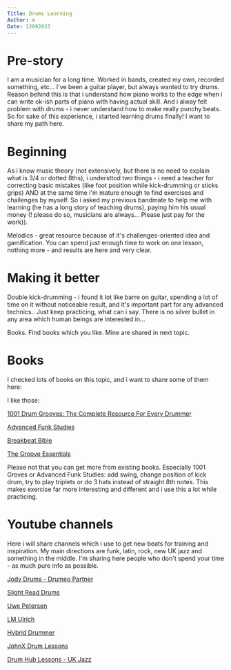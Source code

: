 ```yaml
---
Title: Drums Learning
Author: m
Date: 12092023
---
```


# Pre-story

I am a musician for a long time. Worked in bands, created my own, recorded something, etc... I've been a guitar player, but always wanted to try drums. Reason behind this is that i understand how piano works to the edge when i can write ok-ish parts of piano with having actual skill. And i alway felt problem with drums - i never understand how to make really punchy beats. So for sake of this experience, i started learning drums finally! I want to share my path here.

# Beginning

As i know music theory (not extensively, but there is no need to explain what is 3/4 or dotted 8ths), i understtod two things - i need a teacher for correcting basic mistakes (like foot position while kick-drumming or sticks grips) AND at the same time i'm mature enough to find exercises and challenges by myself. So i asked my previous bandmate to help me with learning (he has a long story of teaching drums), paying him his usual money (! please do so, musicians are always... Please just pay for the work)).

Melodics - great resource because of it's challenges-oriented idea and gamification. You can spend just enough time to work on one lesson, nothing more - and results are here and very clear.

# Making it better

Double kick-drumming - i found it lot like barre on guitar, spending a lot of time on it without noticeable result, and it's important part for any advanced technics.. Just keep practicing, what can i say. There is no silver bullet in any area which human beings are interested in...

Books. Find books which you like. Mine are shared in next topic.

# Books

I checked lots of books on this topic, and i want to share some of them here:

I like those:

[1001 Drum Grooves: The Complete Resource For Every Drummer](https://www.amazon.ca/1001-Drum-Grooves-Complete-Resource/dp/B00NBJBPXI)

[Advanced Funk Studies](https://www.amazon.com/Advanced-Funk-Studies-Creative-Patterns/dp/B00G3IDRNA)

[Breakbeat Bible](https://www.mikeadamo.com/the-breakbeat-bible)

[The Groove Essentials](https://www.amazon.com/Tommy-Igoe-Groove-Essentials/dp/B00064YTKM)

Please not that you can get more from existing books. Especially 1001 Groves or Advanced Funk Studies:
add swing, change position of kick drum, try to play triplets or do 3 hats instead of straight 8th notes. This makes exercise far more interesting and different and i use this a lot while practicing.

# Youtube channels

Here i will share channels which i use to get new beats for training and inspiration.
My main directions are funk, latin, rock, new UK jazz and something in the middle. I'm sharing here people who don't spend your time - as much pure info as possible.

[Jody Drums - Drumeo Partner](https://www.youtube.com/@jodydrummer)

[Slight Read Drums](https://www.youtube.com/@SightReadDrums)

[Uwe Petersen](https://www.youtube.com/@uwepetersen)

[LM Ulrich](https://www.youtube.com/@lmulrich)

[Hybrid Drummer](https://www.youtube.com/channel/UCQKRxgOpGQvP_VdScKRq93g)

[JohnX Drum Lessons](https://www.youtube.com/@JohnXDrumLessons)

[Drum Hub Lessons - UK Jazz](https://www.youtube.com/@DrumHubTuition)
